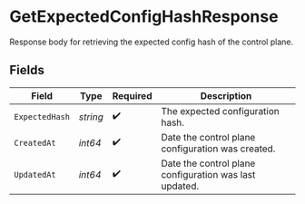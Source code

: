 # GetExpectedConfigHashResponse

Response body for retrieving the expected config hash of the control plane.


## Fields

| Field                                                  | Type                                                   | Required                                               | Description                                            |
| ------------------------------------------------------ | ------------------------------------------------------ | ------------------------------------------------------ | ------------------------------------------------------ |
| `ExpectedHash`                                         | *string*                                               | :heavy_check_mark:                                     | The expected configuration hash.                       |
| `CreatedAt`                                            | *int64*                                                | :heavy_check_mark:                                     | Date the control plane configuration was created.      |
| `UpdatedAt`                                            | *int64*                                                | :heavy_check_mark:                                     | Date the control plane configuration was last updated. |